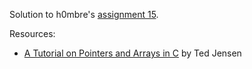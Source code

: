 Solution to h0mbre's [assignment 15](https://github.com/h0mbre/Learning-C/tree/master/Assignment-15).

Resources: 
- [A Tutorial on Pointers and Arrays in C](https://github.com/jflaherty/ptrtut13/blob/master/md/ch1x.md) by Ted Jensen
